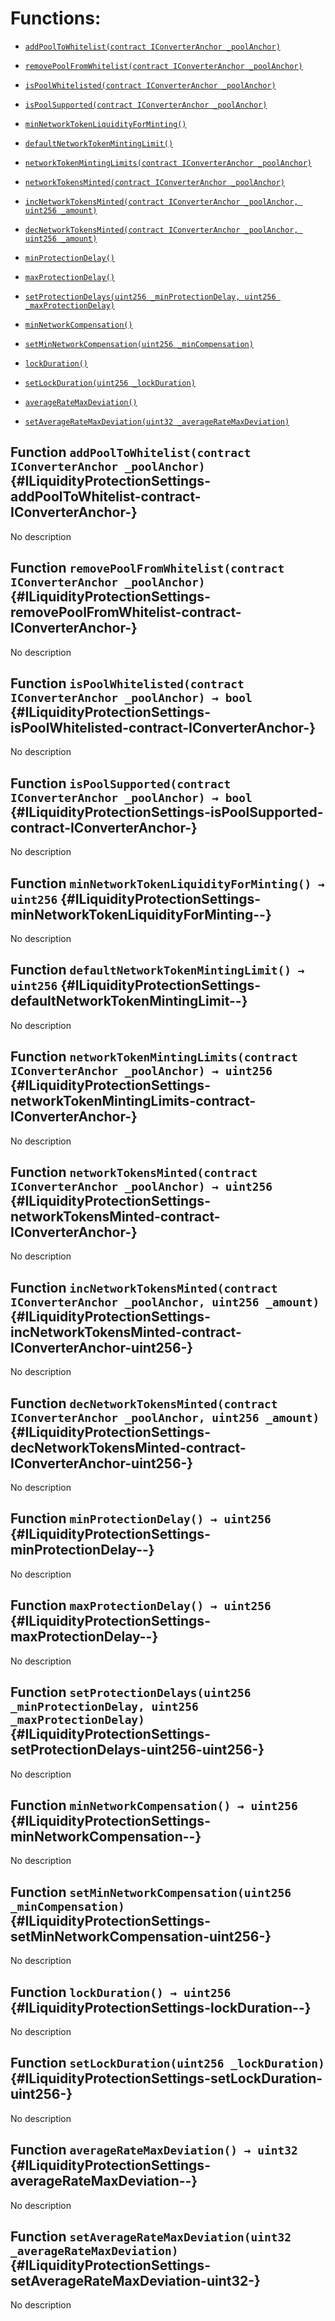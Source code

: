 # Functions:

- [`addPoolToWhitelist(contract IConverterAnchor _poolAnchor)`](#ILiquidityProtectionSettings-addPoolToWhitelist-contract-IConverterAnchor-)

- [`removePoolFromWhitelist(contract IConverterAnchor _poolAnchor)`](#ILiquidityProtectionSettings-removePoolFromWhitelist-contract-IConverterAnchor-)

- [`isPoolWhitelisted(contract IConverterAnchor _poolAnchor)`](#ILiquidityProtectionSettings-isPoolWhitelisted-contract-IConverterAnchor-)

- [`isPoolSupported(contract IConverterAnchor _poolAnchor)`](#ILiquidityProtectionSettings-isPoolSupported-contract-IConverterAnchor-)

- [`minNetworkTokenLiquidityForMinting()`](#ILiquidityProtectionSettings-minNetworkTokenLiquidityForMinting--)

- [`defaultNetworkTokenMintingLimit()`](#ILiquidityProtectionSettings-defaultNetworkTokenMintingLimit--)

- [`networkTokenMintingLimits(contract IConverterAnchor _poolAnchor)`](#ILiquidityProtectionSettings-networkTokenMintingLimits-contract-IConverterAnchor-)

- [`networkTokensMinted(contract IConverterAnchor _poolAnchor)`](#ILiquidityProtectionSettings-networkTokensMinted-contract-IConverterAnchor-)

- [`incNetworkTokensMinted(contract IConverterAnchor _poolAnchor, uint256 _amount)`](#ILiquidityProtectionSettings-incNetworkTokensMinted-contract-IConverterAnchor-uint256-)

- [`decNetworkTokensMinted(contract IConverterAnchor _poolAnchor, uint256 _amount)`](#ILiquidityProtectionSettings-decNetworkTokensMinted-contract-IConverterAnchor-uint256-)

- [`minProtectionDelay()`](#ILiquidityProtectionSettings-minProtectionDelay--)

- [`maxProtectionDelay()`](#ILiquidityProtectionSettings-maxProtectionDelay--)

- [`setProtectionDelays(uint256 _minProtectionDelay, uint256 _maxProtectionDelay)`](#ILiquidityProtectionSettings-setProtectionDelays-uint256-uint256-)

- [`minNetworkCompensation()`](#ILiquidityProtectionSettings-minNetworkCompensation--)

- [`setMinNetworkCompensation(uint256 _minCompensation)`](#ILiquidityProtectionSettings-setMinNetworkCompensation-uint256-)

- [`lockDuration()`](#ILiquidityProtectionSettings-lockDuration--)

- [`setLockDuration(uint256 _lockDuration)`](#ILiquidityProtectionSettings-setLockDuration-uint256-)

- [`averageRateMaxDeviation()`](#ILiquidityProtectionSettings-averageRateMaxDeviation--)

- [`setAverageRateMaxDeviation(uint32 _averageRateMaxDeviation)`](#ILiquidityProtectionSettings-setAverageRateMaxDeviation-uint32-)

## Function `addPoolToWhitelist(contract IConverterAnchor _poolAnchor)` {#ILiquidityProtectionSettings-addPoolToWhitelist-contract-IConverterAnchor-}

No description

## Function `removePoolFromWhitelist(contract IConverterAnchor _poolAnchor)` {#ILiquidityProtectionSettings-removePoolFromWhitelist-contract-IConverterAnchor-}

No description

## Function `isPoolWhitelisted(contract IConverterAnchor _poolAnchor) → bool` {#ILiquidityProtectionSettings-isPoolWhitelisted-contract-IConverterAnchor-}

No description

## Function `isPoolSupported(contract IConverterAnchor _poolAnchor) → bool` {#ILiquidityProtectionSettings-isPoolSupported-contract-IConverterAnchor-}

No description

## Function `minNetworkTokenLiquidityForMinting() → uint256` {#ILiquidityProtectionSettings-minNetworkTokenLiquidityForMinting--}

No description

## Function `defaultNetworkTokenMintingLimit() → uint256` {#ILiquidityProtectionSettings-defaultNetworkTokenMintingLimit--}

No description

## Function `networkTokenMintingLimits(contract IConverterAnchor _poolAnchor) → uint256` {#ILiquidityProtectionSettings-networkTokenMintingLimits-contract-IConverterAnchor-}

No description

## Function `networkTokensMinted(contract IConverterAnchor _poolAnchor) → uint256` {#ILiquidityProtectionSettings-networkTokensMinted-contract-IConverterAnchor-}

No description

## Function `incNetworkTokensMinted(contract IConverterAnchor _poolAnchor, uint256 _amount)` {#ILiquidityProtectionSettings-incNetworkTokensMinted-contract-IConverterAnchor-uint256-}

No description

## Function `decNetworkTokensMinted(contract IConverterAnchor _poolAnchor, uint256 _amount)` {#ILiquidityProtectionSettings-decNetworkTokensMinted-contract-IConverterAnchor-uint256-}

No description

## Function `minProtectionDelay() → uint256` {#ILiquidityProtectionSettings-minProtectionDelay--}

No description

## Function `maxProtectionDelay() → uint256` {#ILiquidityProtectionSettings-maxProtectionDelay--}

No description

## Function `setProtectionDelays(uint256 _minProtectionDelay, uint256 _maxProtectionDelay)` {#ILiquidityProtectionSettings-setProtectionDelays-uint256-uint256-}

No description

## Function `minNetworkCompensation() → uint256` {#ILiquidityProtectionSettings-minNetworkCompensation--}

No description

## Function `setMinNetworkCompensation(uint256 _minCompensation)` {#ILiquidityProtectionSettings-setMinNetworkCompensation-uint256-}

No description

## Function `lockDuration() → uint256` {#ILiquidityProtectionSettings-lockDuration--}

No description

## Function `setLockDuration(uint256 _lockDuration)` {#ILiquidityProtectionSettings-setLockDuration-uint256-}

No description

## Function `averageRateMaxDeviation() → uint32` {#ILiquidityProtectionSettings-averageRateMaxDeviation--}

No description

## Function `setAverageRateMaxDeviation(uint32 _averageRateMaxDeviation)` {#ILiquidityProtectionSettings-setAverageRateMaxDeviation-uint32-}

No description
